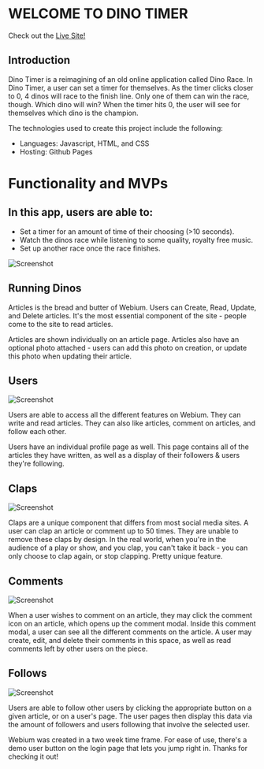 # WELCOME TO DINO TIMER

Check out the [Live Site!](https://webium.onrender.com/)

## Introduction

Dino Timer is a reimagining of an old online application called Dino Race.  In Dino Timer, a user can set a timer for themselves.  As the timer clicks closer to 0, 4 dinos will race to the finish line.  Only one of them can win the race, though.  Which dino will win?  When the timer hits 0, the user will see for themselves which dino is the champion. 

The technologies used to create this project include the following:

* Languages:  Javascript, HTML, and CSS
* Hosting:  Github Pages

# Functionality and MVPs 

## In this app, users are able to:
* Set a timer for an amount of time of their choosing (>10 seconds).
* Watch the dinos race while listening to some quality, royalty free music.
* Set up another race once the race finishes.

![Screenshot](readme_photos/articles.png)

## Running Dinos

Articles is the bread and butter of Webium.  Users can Create, Read, Update, and Delete articles.  It's the most essential component of the site - people come to the site to read articles.

Articles are shown individually on an article page.  Articles also have an optional photo attached - users can add this photo on creation, or update this photo when updating their article.

## Users

![Screenshot](readme_photos/users.png)

Users are able to access all the different features on Webium.  They can write and read articles.  They can also like articles, comment on articles, and follow each other.

Users have an individual profile page as well.  This page contains all of the articles they have written, as well as a display of their followers & users they're following.


## Claps
![Screenshot](readme_photos/claps.png)

Claps are a unique component that differs from most social media sites.  A user can clap an article or comment up to 50 times.  They are unable to remove these claps by design.  In the real world, when you're in the audience of a play or show, and you clap, you can't take it back - you can only choose to clap again, or stop clapping.  Pretty unique feature.

## Comments

![Screenshot](readme_photos/comments.png)

When a user wishes to comment on an article, they may click the comment icon on an article, which opens up the comment modal.  Inside this comment modal, a user can see all the different comments on the article.  A user may create, edit, and delete their comments in this space, as well as read comments left by other users on the piece.

## Follows

![Screenshot](readme_photos/follows.png)

Users are able to follow other users by clicking the appropriate button on a given article, or on a user's page.  The user pages then display this data via the amount of followers and users following that involve the selected user.



Webium was created in a two week time frame.  For ease of use, there's a demo user button on the login page that lets you jump right in.  Thanks for checking it out!
